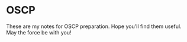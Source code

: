 
# OSCP
These are my notes for OSCP preparation. Hope you'll find them useful.
May the force be with you!
